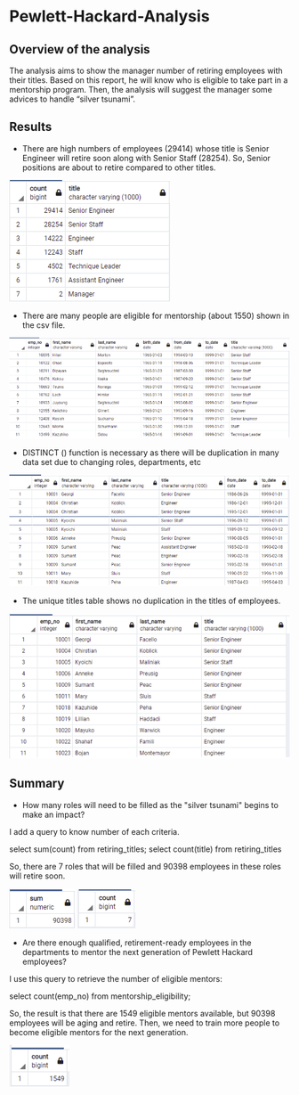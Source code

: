 # Pewlett-Hackard-Analysis

## Overview of the analysis

The analysis aims to show the manager number of retiring employees with their titles. Based on this report, he will know who is eligible to take part in a mentorship program. Then, the analysis will suggest the manager some advices to handle “silver tsunami”.

## Results 

-	There are high numbers of employees (29414) whose title is Senior Engineer will retire soon along with Senior Staff (28254). So, Senior positions are about to retire compared to other titles. 

![Optional Text](Resources/1.PNG)

-	There are many people are eligible for mentorship (about 1550) shown in the csv file.

![Optional Text](Resources/mentor.png) 

-	DISTINCT () function is necessary as there will be duplication in many data set due to changing roles, departments, etc 

![Optional Text](Resources/retirement_title.png) 

-	The unique titles table shows no duplication in the titles of employees.

![Optional Text](Resources/unique_titles.png) 


## Summary

-	How many roles will need to be filled as the "silver tsunami" begins to make an impact?

I add a query to know number of each criteria. 

select sum(count)
from retiring_titles;
select count(title)
from retiring_titles

So, there are 7 roles that will be filled and 90398 employees in these roles will retire soon.

![Optional Text](Resources/number_of_retire_employees.png) 
![Optional Text](Resources/roles.png) 

-	Are there enough qualified, retirement-ready employees in the departments to mentor the next generation of Pewlett Hackard employees?

I use this query to retrieve the number of eligible mentors: 

select count(emp_no)
from mentorship_eligibility;

So, the result is that there are 1549 eligible mentors available, but 90398 employees will be aging and retire. Then, we need to train more people to become eligible mentors for the next generation. 

![Optional Text](Resources/mentorship.png) 
